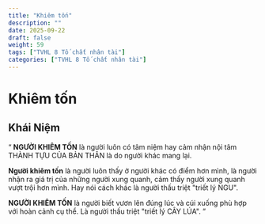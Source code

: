 ```yaml
---
title: "Khiêm tốn"
description: ""
date: 2025-09-22
draft: false
weight: 59
tags: ["TVHL 8 Tố chất nhân tài"]
categories: ["TVHL 8 Tố chất nhân tài"]
---
```


# Khiêm tốn

<!-- **Mã:** 
**Nhóm:**  -->

## Khái Niệm

“
**NGƯỜI KHIÊM TỐN** là người luôn có tâm niệm hay cảm nhận nội tâm THÀNH TỰU CỦA BẢN THÂN là do người khác mang lại.

**Người khiêm tốn** là người luôn thấy ở người khác có điểm hơn mình, là người nhận ra giá trị của những người xung quanh, cảm thấy người xung quanh vượt trội hơn mình. Hay nói cách khác là người thấu triệt "triết lý NGU".

**NGƯỜI KHIÊM TỐN** là người biết vươn lên đúng lúc và cúi xuống phù hợp với hoàn cảnh cụ thể. Là người thấu triệt "triết lý CÂY LÚA".
”